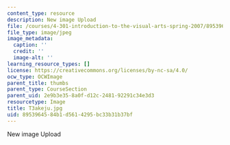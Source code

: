 ```yaml
---
content_type: resource
description: New image Upload
file: /courses/4-301-introduction-to-the-visual-arts-spring-2007/8953964584b1d5614295bc33b31b37bf_T3akeju.jpg
file_type: image/jpeg
image_metadata:
  caption: ''
  credit: ''
  image-alt: ''
learning_resource_types: []
license: https://creativecommons.org/licenses/by-nc-sa/4.0/
ocw_type: OCWImage
parent_title: thumbs
parent_type: CourseSection
parent_uid: 2e9b3e35-8a0f-d12c-2481-92291c34e3d3
resourcetype: Image
title: T3akeju.jpg
uid: 89539645-84b1-d561-4295-bc33b31b37bf
---
```

New image Upload